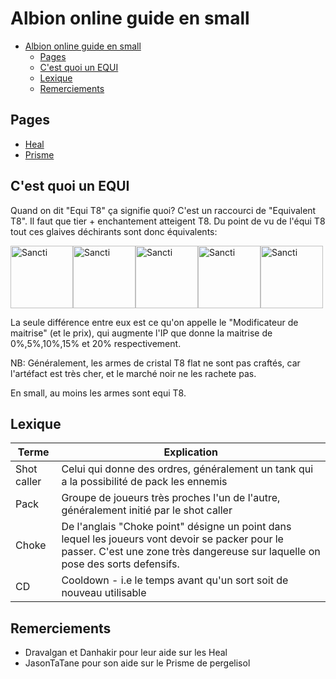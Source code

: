 # Albion online guide en small

- [Albion online guide en small](#albion-online-guide-en-small)
  - [Pages](#pages)
  - [C'est quoi un EQUI](#cest-quoi-un-equi)
  - [Lexique](#lexique)
  - [Remerciements](#remerciements)


## Pages
- [Heal](/healer/healer.md)
- [Prisme](/prisme/prisme.md)


## C'est quoi un EQUI
Quand on dit "Equi T8" ça signifie quoi? C'est un raccourci de "Equivalent T8". Il faut que tier + enchantement atteigent T8. Du point de vu de l'équi T8 tout 
ces glaives déchirants sont donc équivalents: 

<img src="https://render.albiononline.com/v1/item/T4_2H_GLAIVE_CRYSTAL@4?quality=4" alt="Sancti" width="100"/><img src="https://render.albiononline.com/v1/item/T5_2H_GLAIVE_CRYSTAL@3?quality=4" alt="Sancti" width="100"/><img src="https://render.albiononline.com/v1/item/T6_2H_GLAIVE_CRYSTAL@2?quality=4" alt="Sancti" width="100"/><img src="https://render.albiononline.com/v1/item/T7_2H_GLAIVE_CRYSTAL@1?quality=4" alt="Sancti" width="100"/><img src="https://render.albiononline.com/v1/item/T8_2H_GLAIVE_CRYSTAL@0?quality=4" alt="Sancti" width="100"/>



La seule différence entre eux est ce qu'on appelle le "Modificateur de maitrise" (et le prix), qui augmente l'IP que donne la maitrise de 0%,5%,10%,15% et 20% respectivement.

NB: Généralement, les armes de cristal T8 flat ne sont pas craftés, car l'artéfact est très cher, et le marché noir ne les rachete pas. 

En small, au moins les armes sont equi T8. 

## Lexique

|Terme|Explication|
|-|-|
|Shot caller| Celui qui donne des ordres, généralement un tank qui a la possibilité de pack les ennemis|
|Pack| Groupe de joueurs très proches  l'un de l'autre, généralement initié par le shot caller|
|Choke| De l'anglais "Choke point" désigne un point dans lequel les joueurs vont devoir se packer pour le passer. C'est une zone très dangereuse sur laquelle on pose des sorts defensifs.|
|CD| Cooldown - i.e le temps avant qu'un sort soit de nouveau utilisable|

## Remerciements
- Dravalgan et Danhakir pour leur aide sur les Heal
- JasonTaTane pour son aide sur le Prisme de pergelisol